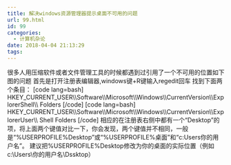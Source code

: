 ```yaml
---
title: 解决windows资源管理器提示桌面不可用的问题
url: 99.html
id: 99
categories:
  - 计算机杂论
date: 2018-04-04 21:13:29
tags:
---
```


很多人用压缩软件或者文件管理工具的时候都遇到过引用了一个不可用的位置如下图的问题 首先是打开注册表编辑器,windows键+R键输入regedit回车 找到下面两个条目： \[code lang=bash\] HKEY\_CURRENT\_USER\\\Software\\\Microsoft\\\Windows\\\CurrentVersion\\\ExplorerShell\\\ Folders \[/code\] \[code lang=bash\] HKEY\_CURRENT\_USER\\\Software\\\Microsoft\\\Windows\\\CurrentVersion\\\ExplorerUser\\\ Shell Folders \[/code\] 相应的在注册表右侧中都有一个“Desktop”的项，将上面两个键值对比一下，你会发现，两个键值并不相同，一般是“%USERPROFILE%Desktop”或“%USERPROFILE%桌面”和“c:Users你的用户名”。 建议把%USERPROFILE%Desktop修改为你的桌面的实际位置（例如c:\\Users\\你的用户名\\Dssktop）